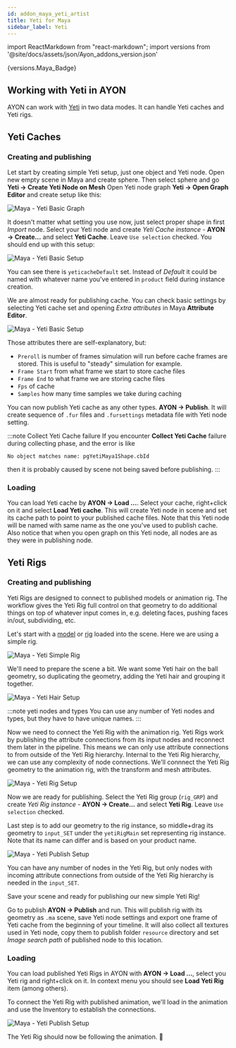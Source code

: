 ```yaml
---
id: addon_maya_yeti_artist
title: Yeti for Maya
sidebar_label: Yeti
---
```


import ReactMarkdown from "react-markdown";
import versions from '@site/docs/assets/json/Ayon_addons_version.json'

<ReactMarkdown>
{versions.Maya_Badge}
</ReactMarkdown>

## Working with Yeti in AYON

AYON can work with [Yeti](https://peregrinelabs.com/yeti/) in two data modes.
It can handle Yeti caches and Yeti rigs.

## Yeti Caches

### Creating and publishing

Let start by creating simple Yeti setup, just one object and Yeti node. Open new
empty scene in Maya and create sphere. Then select sphere and go **Yeti → Create Yeti Node on Mesh**
Open Yeti node graph **Yeti → Open Graph Editor** and create setup like this:

![Maya - Yeti Basic Graph](assets/maya-yeti_basic_setup.jpg)

It doesn't matter what setting you use now, just select proper shape in first
*Import* node. Select your Yeti node and create *Yeti Cache instance* - **AYON → Create...**
and select **Yeti Cache**. Leave `Use selection` checked. You should end up with this setup:

![Maya - Yeti Basic Setup](assets/maya-yeti_basic_setup_outline.jpg)

You can see there is `yeticacheDefault` set. Instead of *Default* it could be named with
whatever name you've entered in `product` field during instance creation.

We are almost ready for publishing cache. You can check basic settings by selecting
Yeti cache set and opening *Extra attributes* in Maya **Attribute Editor**.

![Maya - Yeti Basic Setup](assets/maya-yeti_cache_attributes.jpg)

Those attributes there are self-explanatory, but:

- `Preroll` is number of frames simulation will run before cache frames are stored.
This is useful to "steady" simulation for example.
- `Frame Start` from what frame we start to store cache files
- `Frame End` to what frame we are storing cache files
- `Fps` of cache
- `Samples` how many time samples we take during caching

You can now publish Yeti cache as any other types. **AYON → Publish**. It will
create sequence of `.fur` files and `.fursettings` metadata file with Yeti node
setting.

:::note Collect Yeti Cache failure
If you encounter **Collect Yeti Cache** failure during collecting phase, and the error is like
```fix
No object matches name: pgYetiMaya1Shape.cbId
```
then it is probably caused by scene not being saved before publishing.
:::

### Loading

You can load Yeti cache by **AYON → Load ...**. Select your cache, right+click on
it and select **Load Yeti cache**. This will create Yeti node in scene and set its
cache path to point to your published cache files. Note that this Yeti node will
be named with same name as the one you've used to publish cache. Also notice that
when you open graph on this Yeti node, all nodes are as they were in publishing node.

## Yeti Rigs

### Creating and publishing

Yeti Rigs are designed to connect to published models or animation rig. The workflow gives the Yeti Rig full control on that geometry to do additional things on top of whatever input comes in, e.g. deleting faces, pushing faces in/out, subdividing, etc.

Let's start with a [model](addon_maya_artist.md#loading-model) or [rig](addon_maya_artist.md#loading-rigs) loaded into the scene. Here we are using a simple rig.

![Maya - Yeti Simple Rig](assets/maya-yeti_simple_rig.png)

We'll need to prepare the scene a bit. We want some Yeti hair on the ball geometry, so duplicating the geometry, adding the Yeti hair and grouping it together.

![Maya - Yeti Hair Setup](assets/maya-yeti_hair_setup.png)

:::note yeti nodes and types
You can use any number of Yeti nodes and types, but they have to have unique names.
:::

Now we need to connect the Yeti Rig with the animation rig. Yeti Rigs work by publishing the attribute connections from its input nodes and reconnect them later in the pipeline. This means we can only use attribute connections to from outside of the Yeti Rig hierarchy. Internal to the Yeti Rig hierarchy, we can use any complexity of node connections. We'll connnect the Yeti Rig geometry to the animation rig, with the transform and mesh attributes.

![Maya - Yeti Rig Setup](assets/maya-yeti_rig_setup.png)

Now we are ready for publishing. Select the Yeti Rig group (`rig_GRP`) and
create *Yeti Rig instance* - **AYON → Create...** and select **Yeti Rig**.
Leave `Use selection` checked.

Last step is to add our geometry to the rig instance, so middle+drag its
geometry to `input_SET` under the `yetiRigMain` set representing rig instance.
Note that its name can differ and is based on your product name.

![Maya - Yeti Publish Setup](assets/maya-yeti_publish_setup.png)

You can have any number of nodes in the Yeti Rig, but only nodes with incoming attribute connections from outside of the Yeti Rig hierarchy is needed in the `input_SET`.

Save your scene and ready for publishing our new simple Yeti Rig!

Go to publish **AYON → Publish** and run. This will publish rig with its geometry
as `.ma` scene, save Yeti node settings and export one frame of Yeti cache from
the beginning of your timeline. It will also collect all textures used in Yeti
node, copy them to publish folder `resource` directory and set *Image search path*
of published node to this location.

### Loading

You can load published Yeti Rigs in AYON with **AYON → Load ...**,
select you Yeti rig and right+click on it. In context menu you should see
**Load Yeti Rig** item (among others).

To connect the Yeti Rig with published animation, we'll load in the animation and use the Inventory to establish the connections.

![Maya - Yeti Publish Setup](assets/maya-yeti_load_connections.png)

The Yeti Rig should now be following the animation. :tada:
